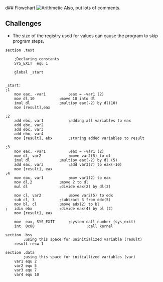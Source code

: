 d## Flowchart
![Arithmetic](https://github.com/suddy00/CISC_211_Assembly/assets/17439019/fa7a2c3e-e852-487c-9cde-469f1dd73973)
Also, put lots of comments.

## Challenges
- The size of the registry used for values can cause the program to skip program steps.

```assembly
section .text

	;Declaring constants
	SYS_EXIT  equ 1

	global _start


_start:
;1
	mov eax, -var1			;eax = -var1 (2)
	mov dl,10			;move 10 into dl
	imul dl				;multipy eax(-2) by dl(10)
	mov [result],eax

;2
	add ebx, var1			;adding all variables to eax
	add ebx, var2
	add ebx, var3
	add ebx, var4
	mov [result], ebx		;storing added variables to result

;3
	mov eax, -var1			;eax = -var1 (2)
	mov dl, var2			;move var2(5) to dl
	imul dl				;multipy eax(-2) by dl (5)
	add eax, var3			;add var3(7) to eax(-10)
	mov [result], eax
;4
	mov eax, var1			;mov var1(2) to eax
	mov dl,2			;move 2 to dl
	mul dl				;divide eax(2) by dl(2)

	mov cl, var2			;move var2(5) to edx
	sub cl, 3			;subtract 3 from edx(5)
	mov bl, cl			;move edx(2) to bl
;	idiv ebx			;divide eax(4) by bl (2)
	mov [result], eax

  	mov  eax, SYS_EXIT		;system call number (sys_exit)
   	int  0x80                   	;call kernel

section .bss
		;using this space for uninitialized variable (result)
	result resw 1

section .data
		;using this space for initiallized variables (var)
	var1 equ 2
	var2 equ 5
	var3 equ 7
	var4 equ 10


```
